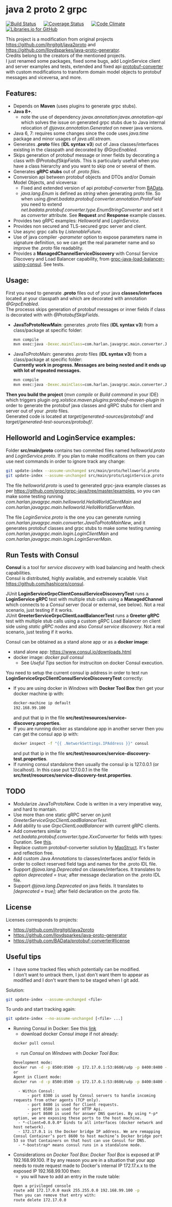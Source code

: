 # java 2 proto 2 grpc

[![Build Status](https://travis-ci.org/fabri1983/java2proto2grpc.svg?branch=master)](https://travis-ci.org/fabri1983/java2proto2grpc?branch=master)
&nbsp;&nbsp;&nbsp;&nbsp;
[![Coverage Status](https://coveralls.io/repos/github/fabri1983/java2proto2grpc/badge.svg)](https://coveralls.io/github/fabri1983/java2proto2grpc?branch=master)
&nbsp;&nbsp;&nbsp;&nbsp;
[![Code Climate](https://codeclimate.com/github/fabri1983/java2proto2grpc/badges/gpa.svg)](https://codeclimate.com/github/fabri1983/java2proto2grpc)
&nbsp;&nbsp;&nbsp;&nbsp;
[![Libraries.io for GitHub](https://badgen.net/badge/libraries.io/fabri1983/blue)](https://libraries.io/github/fabri1983/java2proto2grpc)


This project is a modification from original projects https://github.com/jhrgitgit/java2proto and https://github.com/lloydsparkes/java-proto-generator.  
Credits belong to the creators of the mentioned projects.  
I just renamed some packages, fixed some bugs, add LoginService client and server examples and tests, extended and fixed api 
[protobuf-converter](https://github.com/BAData/protobuf-converter "protobuf-converter") with custom modifications to transform domain 
model objects to protobuf messages and viceversa, and more.


Features:
---
- Depends on **Maven** (uses plugins to generate grpc stubs).
- **Java 8+**. 
	- note the use of dependency *javax.annotation:javax.annotation-api* which solves the issue on generated grpc stubs due to Java internal 
	relocation of *@javax.annotation.Generated* on newer java versions.
- Java 6, 7: requires some changes since the code uses *java.time* package and minor usages of *java.util.stream*.
- Generates **.proto** files (**IDL syntax v3**) out of Java classes/interfaces existing in the classpath and decorated by *@GrpcEnabled*.
- Skips generation of protobuf message or inner fields by decorating a class with *@ProtobufSkipFields*. This is particularly usefull when you 
have a class hierarchy and you want to skip one or several of them.
- Generates **gRPC stubs** out of *.proto files*.
- Conversion api between protobuf objects and DTOs and/or Domain Model Objects, and viceversa:
	- Fixed and extended version of api *protobuf-converter* from [BAData](https://github.com/BAData/protobuf-converter "protobuf-converter").
	- *java.lang.Enum* is defined as *string* when generating proto file. 
	So when using *@net.badata.protobuf.converter.annotation.ProtoField* you need to extend *net.badata.protobuf.converter.type.EnumStringConverter* 
	and set it as *converter* attribute. See **Request** and **Response** example classes.
- Provides two gRPC examples: *Helloworld* and *LoginService*.
- Provides non secured and TLS-secured grpc server and client.
- Use async grpc calls by *ListenableFuture*.
- Use of java compiler *-parameter* option to expose parameters name in signature definition, so we can get the real parameter name and 
so improve the *.proto* file readablity.
- Provides a **ManagedChannelServiceDiscovery** with Consul Service Discovery and Load Balancer capability, 
from [grpc-java-load-balancer-using-consul](https://github.com/mykidong/grpc-java-load-balancer-using-consul). See tests.


Usage:
---
First you need to generate **.proto** files out of your java **classes/interfaces** located at your classpath 
and which are decorated with annotation *@GrpcEnabled*.  
The processs skips generation of protobuf messages or inner fields if class is decorated with with *@ProtobufSkipFields*.
- **JavaToProtoNewMain**: generates *.proto* files (**IDL syntax v3**) from a class/package at specific folder:  
	```sh
	mvn compile
	mvn exec:java -Dexec.mainClass=com.harlan.javagrpc.main.converter.JavaToProtoNewMain -Dexec.args="com.harlan.javagrpc.service.contract src/main/proto"
	```
- JavaToProtoMain: generates *.proto* files (**IDL syntax v3**) from a class/package at specific folder:  
	**Currently work in progress. Messages are being nested and it ends up with lot of repeated messages.**
	```sh
	mvn compile
	mvn exec:java -Dexec.mainClass=com.harlan.javagrpc.main.converter.JavaToProtoMain -Dexec.args="com.harlan.javagrpc.service.contract src/main/proto"
	```

**Then you build the project** (*mvn compile* or *Build command* in your IDE) which triggers plugin *org.xolstice.maven.plugins:protobuf-maven-plugin* 
in order to generate the protobuf java classes and gRPC stubs for client and server out of your *.proto* files.    
Generated code is located at *target/generated-sources/protobuf/* and *target/generated-test-sources/protobuf/*.


Helloworld and LoginService examples:
---
Folder **src/main/proto** contains two commited files named *helloworld.proto* and *LoginService.proto*. If you plan to make modificaitons 
on them you can use next commands in order to ignore track any change:
```sh
git update-index --assume-unchanged src/main/proto/helloworld.proto
git update-index --assume-unchanged src/main/proto/LoginService.proto
```

The file *helloworld.proto* is used to generated grpc-java example classes as per https://github.com/grpc/grpc-java/tree/master/examples, 
so you can make some testing running *com.harlan.javagrpc.main.helloworld.HelloWorldClientMain* 
and *com.harlan.javagrpc.main.helloworld.HelloWorldServerMain*.

The file *LoginService.proto* is the one you can generate running *com.harlan.javagrpc.main.converter.JavaToProtoMainNew*, and it generates 
protobuf classes and grpc stubs to make some testing running *com.harlan.javagrpc.main.login.LoginClientMain* 
and *com.harlan.javagrpc.main.login.LoginServerMain*.


Run Tests with Consul
---
**Consul** is a tool for *service discovery* with load balancing and health check capabilities.  
Consul is distributed, highly available, and extremely scalable. Visit https://github.com/hashicorp/consul.  
  
JUnit **LoginServiceGrpcClientConsulServiceDiscoveryTest** runs a **LoginService gRPC** test with multiple stub calls using a 
**ManagedChannel** which connects to a *Consul* server (local or external, see below). Not a real scenario, just testing if it works.  
JUnit **GreeterServiceGrpcClientLoadBalancerTest** runs a **Greeter gRPC** test with multiple stub calls using a custom gRPC Load Balancer 
on client side using *static gRPC nodes* and also *Consul service discovery*. Not a real scenario, just testing if it works.  

Consul can be obtained as a stand alone app or as a **docker image**:  
- stand alone app: https://www.consul.io/downloads.html  
- docker image: *docker pull consul*
	- See *Useful Tips* section for instruciton on docker Consul execution.

You need to setup the current consul ip address in order to test run **LoginServiceGrpcClientConsulServiceDiscoveryTest** correctly:
- If you are using docker in *Windows* with **Docker Tool Box** then get your docker machine ip with:
	```sh
	docker-machine ip default
	192.168.99.100
	```
	and put that ip in the file **src/test/resources/service-discovery.properties**.
- If you are running docker as standalone app in another server then you can get the consul app ip with:
	```sh
	docker inspect -f "{{ .NetworkSettings.IPAddress }}" consul
	```
	and put that ip in the file **src/test/resources/service-discovery-test.properties**.
- If running consul standalone then usually the consul ip is 127.0.0.1 (or localhost).
	In this case put 127.0.0.1 in the file **src/test/resources/service-discovery-test.properties**.


TODO
---
- Modularize JavaToProtoNew. Code is written in a very imperative way, and hard to mantain.
- Use more than one static gRPC server on junit *GreeterServiceGrpcClientLoadBalancerTest*.
- Add ability to use *GrpcClientLoadBalancer* with current gRPC clients.
- Add converters similar to *net.badata.protobuf.converter.type.XxxConverter* for fields with types: Duration. 
See [this](https://github.com/google/qrisp/blob/master/google/protobuf/java/util/src/main/java/com/google/protobuf/util/TimeUtil.java).
- Replace custom protobuf-converter solution by [MapStruct](http://mapstruct.org/). It's faster and reflection free.
- Add custom Java *Annotations* to classes/interfaces and/or fields in order to collect reserved field tags and names for the .proto IDL file.
- Support *@java.lang.Deprecated* on classes/interfaces. It translates to *option deprecated = true;* after message declaration on the .proto IDL file.
- Support *@java.lang.Deprecated* on java fields. It translates to *[deprecated = true];* after field declaration on the .proto file.


License
---
Licenses corresponds to projects:
- https://github.com/jhrgitgit/java2proto
- https://github.com/lloydsparkes/java-proto-generator
- https://github.com/BAData/protobuf-converter#license


Useful tips
---

- I have some tracked files which potentially can be modified.  
I don't want to untrack them, I just don't want them to appear as modified and I don't want them to be staged when I git add.  

Solution:
```sh
git update-index --assume-unchanged <file>
```
To undo and start tracking again:
```sh
git update-index --no-assume-unchanged [<file> ...]
```

- Running Consul in Docker:
See this [link](https://docs.docker.com/samples/library/consul/#running-consul-for-development)
	- download docker *Consul image* if not already:
	```sh
	docker pull consul
	```
	- run *Consul* on *Windows* with *Docker Tool Box*:
	```sh
	Development mode:
	docker run -d -p 8500:8500 -p 172.17.0.1:53:8600/udp -p 8400:8400 -p 8300:8300 --name=consul-dev -e CONSUL_BIND_INTERFACE=eth0 consul
	or
	Agent in Client mode:
	docker run -d -p 8500:8500 -p 172.17.0.1:53:8600/udp -p 8400:8400 -p 8300:8300 --name=consul-agent consul agent -server -bootstrap -ui -node=docker-1 -client=0.0.0.0 -data-dir=/tmp/node
	```
		- Within Consul:
			- port 8300 is used by Consul servers to handle incoming requests from other agents (TCP only).
			- port 8400 is used for Client requests.
			- port 8500 is used for HTTP Api.
			- port 8600 is used for answer DNS queries. By using *-p* option, we are exposing these ports to the host machine.
		- *-client=0.0.0.0* binds to all interfaces (docker network and host network).
		- 172.17.0.1 is the Docker bridge IP address. We are remapping Consul Container’s port 8600 to host machine’s Docker bridge port 53 so that Containers on that host can use Consul for DNS.
		- *-bootstrap* means consul runs in a standalone mode.

- Considerations on *Docker Tool Box*:
*Docker Tool Box* is exposed at IP 192.168.99.100.
If by any reason you are in a situation that your app needs to route request made to Docker's internal IP 172.17.x.x to the exposed IP 192.168.99.100 then:
	- you will have to add an entry in the route table:
	```sh
	Open a privileged console
	route add 172.17.0.0 mask 255.255.0.0 192.168.99.100 -p
	Then you can remove that entry with:
	route delete 172.17.0.0
	```

